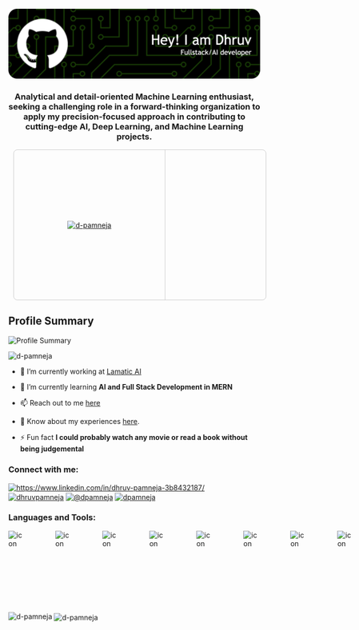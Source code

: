 ![Header](./github-header-image.png)
<h3 align="center">Analytical and detail-oriented Machine Learning enthusiast, seeking a challenging role in a forward-thinking organization to apply my precision-focused approach in contributing to cutting-edge AI, Deep Learning, and Machine Learning projects.</h3>


<div style="display: flex; width: 100%; height: 300px; margin: 10px; border: 1px solid #ccc; border-radius: 8px; overflow: hidden;">
  <div style="flex: 3; max-width: 60%; display: flex; justify-content: center; align-items: center; border-right: 1px solid #ccc;">
    <a href="https://github.com/ryo-ma/github-profile-trophy">
      <img src="https://github-profile-trophy.vercel.app/?username=d-pamneja&&theme=juicyfresh&margin-w=15&margin-h=15&row=5&column=9" alt="d-pamneja" style="max-width: 100%; height: auto;" />
    </a>
  </div>
</div>

<!---<div style="display: flex; justify-content: space-between; margin-top: 50px;margin-bottom: 50px;">
  <div style="flex: 1; display: flex; justify-content: center; align-items: center;">
    <img src="https://leetcard.jacoblin.cool/dpamneja?theme=dark" alt="Leetcode Stats" style="max-width: 100%; height: auto;" />
  </div>
</div>-->



## Profile Summary

![Profile Summary](http://github-profile-summary-cards.vercel.app/api/cards/profile-details?username=d-pamneja&theme=tokyonight)

<p align="left"> <img src="https://komarev.com/ghpvc/?username=d-pamneja&label=Profile%20views&color=0e75b6&style=flat" alt="d-pamneja" /> </p>

- 🔭 I’m currently working at [Lamatic AI](https://github.com/Lamatic)

- 🌱 I’m currently learning **AI and Full Stack Development in MERN**

- 📫 Reach out to me [here](mailto:dpamneja@gmail.com)

- 📄 Know about my experiences [here](https://drive.google.com/file/d/1nevdVZY4RfR0PvgL8y4QJcjSVJZL_h_T/view?usp=share_link).

- ⚡ Fun fact **I could probably watch any movie or read a book without being judgemental**


<h3 align="left">Connect with me:</h3>
<p align="left">
<a href="https://linkedin.com/in/https://www.linkedin.com/in/dhruv-pamneja-3b8432187/" target="blank"><img align="center" src="https://raw.githubusercontent.com/rahuldkjain/github-profile-readme-generator/master/src/images/icons/Social/linked-in-alt.svg" alt="https://www.linkedin.com/in/dhruv-pamneja-3b8432187/" height="30" width="40" /></a>
<a href="https://kaggle.com/dhruvpamneja" target="blank"><img align="center" src="https://raw.githubusercontent.com/rahuldkjain/github-profile-readme-generator/master/src/images/icons/Social/kaggle.svg" alt="dhruvpamneja" height="30" width="40" /></a>
<a href="https://medium.com/@dpamneja" target="blank"><img align="center" src="https://raw.githubusercontent.com/rahuldkjain/github-profile-readme-generator/master/src/images/icons/Social/medium.svg" alt="@dpamneja" height="30" width="40" /></a>
<a href="https://www.leetcode.com/dpamneja" target="blank"><img align="center" src="https://raw.githubusercontent.com/rahuldkjain/github-profile-readme-generator/master/src/images/icons/Social/leet-code.svg" alt="dpamneja" height="30" width="40" /></a>
</p>

<h3 align="left">Languages and Tools:</h3>
<div style="display: flex;"><img src="https://techstack-generator.vercel.app/python-icon.svg" alt="icon" width="89" style="width: 89px; height: 89px; margin-right: 66px; margin-bottom: 60px;" /><img src="https://techstack-generator.vercel.app/ts-icon.svg" alt="icon" width="89" style="width: 89px; height: 89px; margin-right: 66px; margin-bottom: 60px;" /><img src="https://techstack-generator.vercel.app/js-icon.svg" alt="icon" width="89" style="width: 89px; height: 89px; margin-right: 66px; margin-bottom: 60px;" /><img src="https://techstack-generator.vercel.app/react-icon.svg" alt="icon" width="89" style="width: 89px; height: 89px; margin-right: 66px; margin-bottom: 60px;" /><img src="https://techstack-generator.vercel.app/cpp-icon.svg" alt="icon" width="89" style="width: 89px; height: 89px; margin-right: 66px; margin-bottom: 60px;" /><img src="https://techstack-generator.vercel.app/csharp-icon.svg" alt="icon" width="89" style="width: 89px; height: 89px; margin-right: 66px; margin-bottom: 60px;" /><img src="https://techstack-generator.vercel.app/restapi-icon.svg" alt="icon" width="89" style="width: 89px; height: 89px; margin-right: 66px; margin-bottom: 60px;" /><img src="https://techstack-generator.vercel.app/aws-icon.svg" alt="icon" width="89" style="width: 89px; height: 89px; margin-right: 66px; margin-bottom: 60px;" /><img src="https://techstack-generator.vercel.app/docker-icon.svg" alt="icon" width="89" style="width: 89px; height: 89px; margin-right: 66px; margin-bottom: 60px;" /><img src="https://techstack-generator.vercel.app/nginx-icon.svg" alt="icon" width="89" style="width: 89px; height: 89px; margin-right: 0px; margin-bottom: 60px;" /></div>



<p><img align="left" src="https://github-readme-stats.vercel.app/api/top-langs?username=d-pamneja&show_icons=true&locale=en&layout=compact" alt="d-pamneja" /></p>


<p>&nbsp;<img align="center" src="https://github-readme-stats.vercel.app/api?username=d-pamneja&show_icons=true&locale=en" alt="d-pamneja" /></p>
